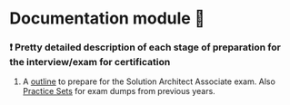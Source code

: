 # Documentation module :pencil:

### :exclamation: Pretty detailed description of each stage of preparation for the interview/exam for certification

1. A [outline](https://github.com/RuslanSerdiuk/DevOps_Tasks_and_solutions/blob/Documentation/Documentation/Solutions%20Architect%20Associate%20exam.pdf) to prepare for the Solution Architect Associate exam. Also [Practice Sets](https://github.com/RuslanSerdiuk/DevOps_Tasks_and_solutions/blob/Documentation/Documentation/Practice%20Sets%20(Solutions%20Architect%20Associate%20Exam).pdf) for exam dumps from previous years.

